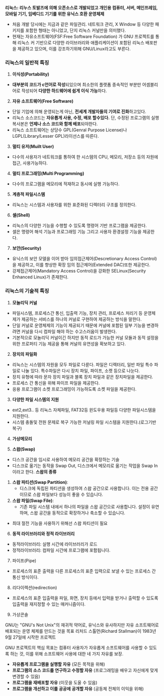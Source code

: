 **리눅스: 리누스 토발즈에 의해 오픈소스로 개발되었고  개인용 컴퓨터, 서버, 메인프레임, 모바일 기기, 임베디드 기기를 위한 유닉스 호환 운영체제**

- 처음 개발 당시에는 지금과 같은 파일관리. 네트워크 관리, X Window 등
  다양한 패키지를 포함한 형태는 아니었고, 단지 리눅스 커널만을 의미했다.
- 현재는 자유소프트웨어(FSF:Free Software Foundation) 가 GNU 프로젝트를 통해 리눅스 커 기반으로 다양한 라이브러리와 애플리케이션이 포함된 리눅스 배포판을 제공하고 있으며, 이를 강조하기위해 GNU/Linux라고도 부른다.

### 리눅스의 일반적 특징

1. **이식성(Portability)**
- **대부분의 코드가 c언어로 작성**되있으며 최소한의 플랫폼 종속적인 부분만 어셈블리어로 작성되어 **다양한 하드웨어에 쉽게 이식 가능**하다.

2. **자유 소프트웨어(Free Software)**
- 단일 기업에 의해 운영되는게 아닌, **전세계 개발자들의 기여로 진화**하고있다.
- 리눅스 소스코드는 **자유롭게 사용, 수정, 배포 할수있다.** 단, 수정된 프로그램의 실행 복사본은 **언제나 소스 코드와 함께 배포**되야한다.
- 리눅스 소프트웨어는 상당수 GPL(Genral Purpose License)나 LGPL(Library/Lesser GPL)라이선스를 따른다.

3. **멀티 유저(Muilt User)**
- 다수의 사용자가 네트워크를 통하여 한 시스템의 CPU, 메모리, 저장소 등의 자원에 접근, 사용가능하다.

4. **멀티 프로그래밍(Multi Programming)**
- 다수의 프로그램을 메모리에 적재하고 동시에 실행 가능하다.

5. **계층적 파일시스템**
- 리눅스는 시스템과 사용자를 위한 표준화된 디렉터리 구조를 정의한다.

6. **셀(Shell)**
- 리눅스의 다양한 기능을 수행할 수 있도록 명령어 기반 프로그램을 제공한다.
- 셀은 명령어 해석 기능과 프로그래밍 기능 그리고 사용자 환경설정 기능을 제공한다.

7. **보안(Security)**
- 유닉스의 보안 모델을 이어 받아 임의접근제어(Descretionary Access Control)을 제공하고, 이를 향상한 확장 임의 접근제어(Extended DAC)또한 제공한다.
- 강제접근제어(Mandatory Access Control)을 강화한 SELinux(Security Enhanced Linux)가 존재한다.

### 리눅스의 기술적 특징

1. **모놀리딕 커널**
- 파일시스템, 프로세스간 통신, 입출력 기능, 장치 관리, 프로세스 처리기 등 운영체제가 제공하는 서비스를 하나의 커널로 구현하여 제공하는 방식을 말한다.
- 단일 커널로 운영체제의 기능이 제공되기 때문에 커널에 포함된 일부 기능을 변경하려면 커널을 다시 컴파일 해야 하는 수고스러움이 발생한다.
- 기본적으로 모놀리딕 커널이긴 하지만 동적 로드가 가능한 커널 모듈과 동적 설정을 위한 프로퍼티 기능 제공을 통해 커널의 유연성을 확보하고 있다.

2. **장치의 파일화**
- 리눅스는 시스템의 자원을 모두 파일로 다룬다. 파일은 디렉터리, 일반 파일 특수 파일로 나눌 있다. 특수파일은 다시 장치 파일, 파이프, 소켓 등으로 나눈다. 
- 장치 유형에 따라 문자 장치 파일과 블록 장치 파일과 같은 장치파일을 제공한다.
- 프로세스 간 통신을 위해 파이프 파일을 제공한다.
- 응용 프로그램이 소켓 프로그래밍이 가능하도록 소켓 파일을 제공한다.

3. **다양한 파일 시스템의 지원**
- ext2,ext3.. 등 리눅스 자체파일, FAT32등 윈도우용 파일등 다양한 파일시스템을 지원한다.
- 시스템 충돌및 전원 문제로 복구 가능한 저널링 파일 시스템을 지원한다.(로그기반 복구)

4. **가상메모리**

5. **스왑(Swap)**
 - 디스크 공간을 임시로 사용하여 메모리 공간을 확장하는 기술
 - 디스크로 옮기는 동작을 Swap Out, 디스크에서 메모리로 옮기는 작업을 Swap In 이라고 한다.
   **스왑의 종류**
 1. **스왑 파티션(Swap Partition)**:
    - 디스크에 독립된 파티션을 생성하여 스왑 공간으로 사용합니다. 이는 전용 공간이므로 스왑 파일보다 성능이 좋을 수 있습니다.
 2. **스왑 파일(Swap File)**:
    - 기존 파일 시스템 내에서 하나의 파일을 스왑 공간으로 사용합니다. 설정이 유연하며, 스왑 공간을 동적으로 확장하거나 축소할 수 있습니다.
 - 최대 절전 기능을 사용하기 위해선 스왑 파티션이 필요

6. **동적 라이브러리와 정적 라이브러리**
- 동적라이브러리: 실행 시간에 라이브러리가 로드
- 정적라이브러리: 컴파일 시간에 프로그램에 포함됩니다.

7. 파이프(Pipe)
- 프로세스의 표준 출력을 다른 프로세스의 표준 입력으로 보낼 수 있는 프로세스 간 통신 방식이다.

8. 리다이렉션(redirection)
- 프로세스의 표준 입출력을 파일, 화면, 장치 등에서 입력을 받거나 출력할 수 있도록 입출력을 재지정할 수 있는 매커니즘이다.

9. 가상콘솔



GNU는 "GNU's Not Unix"의 재귀적 약어로, 유닉스와 유사하지만 자유 소프트웨어로 배포되는 운영 체제를 만드는 것을 목표
리처드 스톨먼(Richard Stallman)이 1983년 9월 27일에 시작한 프로젝트

GNU 프로젝트의 핵심 목표는 컴퓨터 사용자가 자유롭게 소프트웨어를 사용할 수 있도록 하는 것, 이를 위해 소프트웨어 사용에 대한 네 가지 자유를 보장.

- **자유롭게 프로그램을 실행할 자유** (모든 목적을 위해)
- **프로그램의 소스 코드를 연구하고 수정할 자유** (프로그래밍을 배우고 자신에게 맞게 변경할 수 있음)
- **프로그램을 재배포할 자유** (이웃을 도울 수 있음)
- **프로그램을 개선하고 이를 공공에 공개할 자유** (공동체 전체의 이익을 위해)


